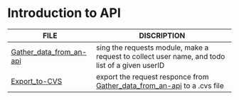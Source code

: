 # Introduction to API
FILE | DISCRIPTION
-------- | --------
[Gather_data_from_an-api](./0-gather_data_from_an_API.py) | sing the requests module, make a request to collect user name, and todo list of a given userID
[Export_to-CVS](./1-export_to_CSV.py) | export the request responce from [Gather_data_from_an-api](./0-gather_data_from_an_API.py) to a .cvs file
